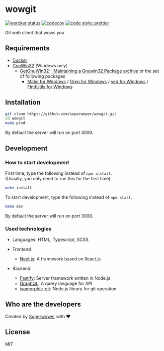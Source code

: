 # wowgit
[![wercker status](https://app.wercker.com/status/ef3f7acb774a5673007c012a30f40065/s/master "wercker status")](https://app.wercker.com/project/byKey/ef3f7acb774a5673007c012a30f40065)
[![codecov](https://codecov.io/gh/superwower/wowgit/branch/master/graph/badge.svg)](https://codecov.io/gh/superwower/wowgit)
[![code style: prettier](https://img.shields.io/badge/code_style-prettier-ff69b4.svg?style=flat-square)](https://github.com/prettier/prettier)

Git web client that wows you

## Requirements

- [Docker](https://www.docker.com/)
- [GnuWin32](http://gnuwin32.sourceforge.net/) (Windows only)
  - [GetGnuWin32 – Maintaining a Gnuwin32 Package archive](http://getgnuwin32.sourceforge.net/)
    or the set of following packages
      - [Make for Windows](http://gnuwin32.sourceforge.net/packages/make.htm)
      / [Grep for Windows](http://gnuwin32.sourceforge.net/packages/grep.htm)
      / [sed for Windows](http://gnuwin32.sourceforge.net/packages/sed.htm)
      / [FindUtils for Windows](http://gnuwin32.sourceforge.net/packages/findutils.htm)

## Installation

```bash
git clone https://github.com/superwower/wowgit.git
cd wowgit
make prod
```

By default the server will run on port 3000.

## Development

### How to start development

First time, type the following instead of `npm install`.  
(Usually, you only need to run this for the first time)

```bash
make install
```

To start development, type the following instead of `npm start`.

```bash
make dev
```

By default the server will run on port 3000.

### Used technologies

- Languages: HTML, Typescript, SCSS
- Frontend
  - [Next.js](https://nextjs.org/): A framework based on React.js
- Backend

  - [Fastify](https://www.fastify.io/): Server framework written in Node.js
  - [GraphQL](https://graphql.org/): A query language for API
  - [isomorphic-git](https://isomorphic-git.org): Node.js library for git operation

## Who are the developers

Created by [Superwower](https://superwower.github.io/) with :heart:

## License

MIT
